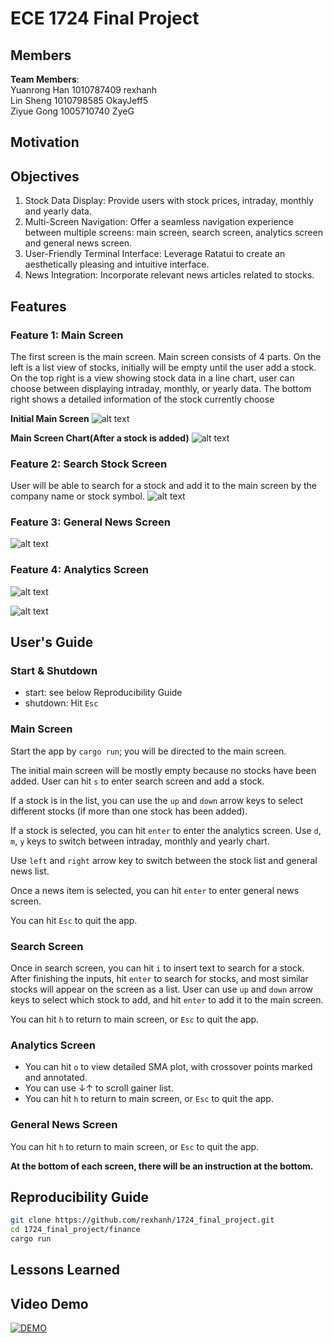 # ECE 1724 Final Project

## Members

**Team Members**:  
Yuanrong Han 1010787409 rexhanh  
Lin Sheng 1010798585 OkayJeff5  
Ziyue Gong 1005710740 ZyeG  

## Motivation

## Objectives

1. Stock Data Display: Provide users with stock prices, intraday, monthly and yearly data.
2. Multi-Screen Navigation: Offer a seamless navigation experience between multiple screens: main screen, search screen, analytics screen and general news screen.
3. User-Friendly Terminal Interface: Leverage Ratatui to create an aesthetically pleasing and intuitive interface.
4. News Integration: Incorporate relevant news articles related to stocks.

## Features

### Feature 1: Main Screen

The first screen is the main screen. Main screen consists of 4 parts. On the left is a list view of stocks, initially will be empty until the user add a stock. On the top right is a view showing stock data in a line chart, user can choose between displaying intraday, monthly, or yearly data. The bottom right shows a detailed information of the stock currently choose

**Initial Main Screen**
![alt text](images/main_screen.png)

**Main Screen Chart(After a stock is added)**
![alt text](images/chart.gif)

### Feature 2: Search Stock Screen

User will be able to search for a stock and add it to the main screen by the company name or stock symbol.
![alt text](images/search_screen.gif)

### Feature 3: General News Screen

![alt text](/images/news_screen.gif)

### Feature 4: Analytics Screen

![alt text](/images/analytics_screen.png)

![alt text](/images/analytics_web.png)
## User's Guide

### Start & Shutdown
- start: see below Reproducibility Guide
- shutdown: Hit `Esc`

### Main Screen

Start the app by `cargo run`; you will be directed to the main screen.

The initial main screen will be mostly empty because no stocks have been added. User can hit `s` to enter search screen and add a stock.

If a stock is in the list, you can use the `up` and `down` arrow keys to select different stocks (if more than one stock has been added).

If a stock is selected, you can hit `enter` to enter the analytics screen. Use `d`, `m`, `y` keys to switch between intraday, monthly and yearly chart.

Use `left` and `right` arrow key to switch between the stock list and general news list.

Once a news item is selected, you can hit `enter` to enter general news screen.

You can hit `Esc` to quit the app.

### Search Screen

Once in search screen, you can hit `i` to insert text to search for a stock. After finishing the inputs, hit `enter` to search for stocks, and most similar stocks will appear on the screen as a list. User can use `up` and `down` arrow keys to select which stock to add, and hit `enter` to add it to the main screen.

You can hit `h` to return to main screen, or `Esc` to quit the app.

### Analytics Screen
- You can hit `o` to view detailed SMA plot, with crossover points marked and annotated.
- You can use ↓↑ to scroll gainer list.
- You can hit `h` to return to main screen, or `Esc` to quit the app.

### General News Screen

You can hit `h` to return to main screen, or `Esc` to quit the app.

**At the bottom of each screen, there will be an instruction at the bottom.**

## Reproducibility Guide

```sh
git clone https://github.com/rexhanh/1724_final_project.git
cd 1724_final_project/finance
cargo run
```

## Lessons Learned

## Video Demo

[![DEMO](https://img.youtube.com/vi/DmkLOqRHKGI/0.jpg)](https://www.youtube.com/watch?v=DmkLOqRHKGI)
